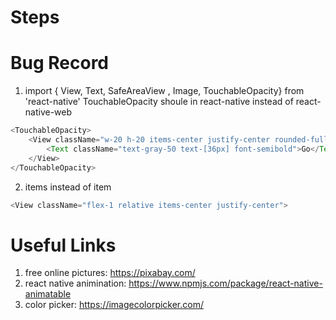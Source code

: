 # Steps

# Bug Record
1. import { View, Text, SafeAreaView , Image, TouchableOpacity} from 'react-native'
TouchableOpacity shoule in react-native instead of react-native-web
```javascript
<TouchableOpacity>
    <View className="w-20 h-20 items-center justify-center rounded-full bg-[#D7B16D]">
        <Text className="text-gray-50 text-[36px] font-semibold">Go</Text>
    </View>
</TouchableOpacity>

```
2. items instead of item
```javascript
<View className="flex-1 relative items-center justify-center">
```

# Useful Links
1. free online pictures: https://pixabay.com/
2. react native animination: https://www.npmjs.com/package/react-native-animatable 
3. color picker: https://imagecolorpicker.com/